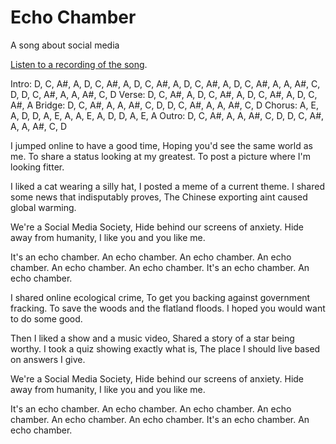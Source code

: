 # Echo Chamber

A song about social media

[Listen to a recording of the song](/assets/audio/EchoChamber.wav).

Intro: D, C, A#, A, D, C, A#, A, D, C, A#, A, D, C, A#, A, D, C, A#, A, A, A#, C, D, D, C, A#, A, A, A#, C, D
Verse: D, C, A#, A, D, C, A#, A, D, C, A#, A, D, C, A#, A
Bridge: D, C, A#, A, A, A#, C, D, D, C, A#, A, A, A#, C, D
Chorus: A, E, A, D, D, A, E, A, A, E, A, D, D, A, E, A
Outro: D, C, A#, A, A, A#, C, D, D, C, A#, A, A, A#, C, D

I jumped online to have a good time,
Hoping you'd see the same world as me.
To share a status looking at my greatest.
To post a picture where I'm looking fitter.

I liked a cat wearing a silly hat,
I posted a meme of a current theme.
I shared some news that indisputably proves,
The Chinese exporting aint caused global warming.

We're a Social Media Society,
Hide behind our screens of anxiety.
Hide away from humanity, 
I like you and you like me.

It's an echo chamber. An echo chamber.
An echo chamber. An echo chamber.
An echo chamber. An echo chamber.
It's an echo chamber. An echo chamber.

I shared online ecological crime,
To get you backing against government fracking.
To save the woods and the flatland floods.
I hoped you would want to do some good.

Then I liked a show and a music video,
Shared a story  of a star being worthy.
I took a quiz showing exactly what is,
The place I should live based on answers I give.

We're a Social Media Society,
Hide behind our screens of anxiety.
Hide away from humanity, 
I like you and you like me.

It's an echo chamber. An echo chamber.
An echo chamber. An echo chamber.
An echo chamber. An echo chamber.
It's an echo chamber. An echo chamber.

&nbsp;
